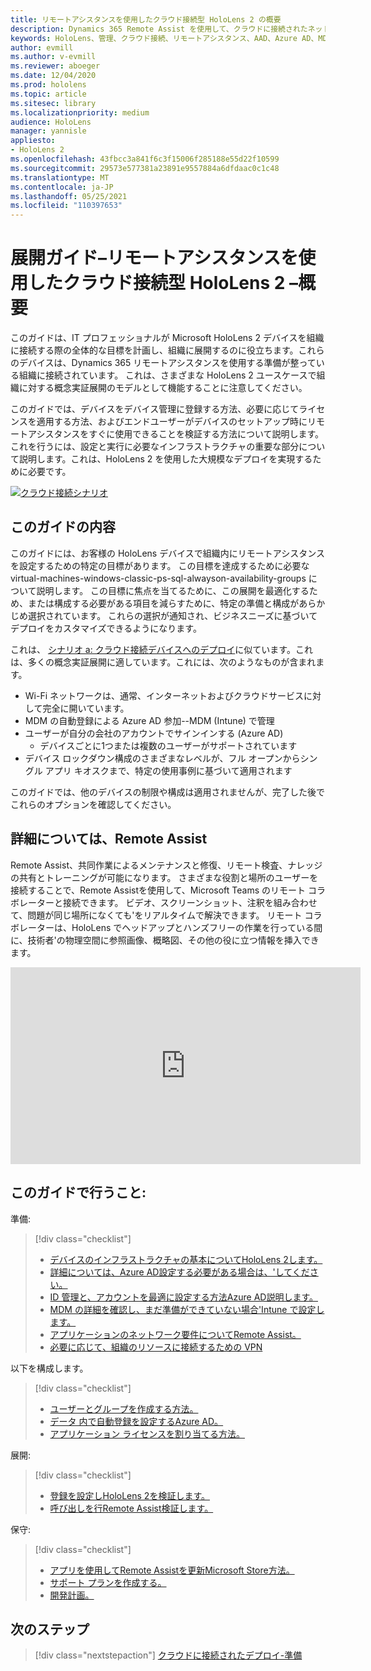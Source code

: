 ```yaml
---
title: リモートアシスタンスを使用したクラウド接続型 HoloLens 2 の概要
description: Dynamics 365 Remote Assist を使用して、クラウドに接続されたネットワーク上に HoloLens 2 デバイスを登録する方法について説明します。
keywords: HoloLens、管理、クラウド接続、リモートアシスタンス、AAD、Azure AD、MDM、モバイルデバイス管理
author: evmill
ms.author: v-evmill
ms.reviewer: aboeger
ms.date: 12/04/2020
ms.prod: hololens
ms.topic: article
ms.sitesec: library
ms.localizationpriority: medium
audience: HoloLens
manager: yannisle
appliesto:
- HoloLens 2
ms.openlocfilehash: 43fbcc3a841f6c3f15006f285188e55d22f10599
ms.sourcegitcommit: 29573e577381a23891e9557884a6dfdaac0c1c48
ms.translationtype: MT
ms.contentlocale: ja-JP
ms.lasthandoff: 05/25/2021
ms.locfileid: "110397653"
---
```

# <a name="deployment-guide--cloud-connected-hololens-2-with-remote-assist--overview"></a>展開ガイド–リモートアシスタンスを使用したクラウド接続型 HoloLens 2 –概要

このガイドは、IT プロフェッショナルが Microsoft HoloLens 2 デバイスを組織に接続する際の全体的な目標を計画し、組織に展開するのに役立ちます。これらのデバイスは、Dynamics 365 リモートアシスタンスを使用する準備が整っている組織に接続されています。 これは、さまざまな HoloLens 2 ユースケースで組織に対する概念実証展開のモデルとして機能することに注意してください。

このガイドでは、デバイスをデバイス管理に登録する方法、必要に応じてライセンスを適用する方法、およびエンドユーザーがデバイスのセットアップ時にリモートアシスタンスをすぐに使用できることを検証する方法について説明します。 これを行うには、設定と実行に必要なインフラストラクチャの重要な部分について説明します。これは、HoloLens 2 を使用した大規模なデプロイを実現するために必要です。

[![クラウド接続シナリオ ](./images/deployment-guides-revised-scenario-a.png)](./images/deployment-guides-revised-scenario-a.png#lightbox)
## <a name="in-this-guide"></a>このガイドの内容

このガイドには、お客様の HoloLens デバイスで組織内にリモートアシスタンスを設定するための特定の目標があります。 この目標を達成するために必要な virtual-machines-windows-classic-ps-sql-alwayson-availability-groups について説明します。 この目標に焦点を当てるために、この展開を最適化するため、または構成する必要がある項目を減らすために、特定の準備と構成があらかじめ選択されています。 これらの選択が通知され、ビジネスニーズに基づいてデプロイをカスタマイズできるようになります。

これは、 [シナリオ a: クラウド接続デバイスへのデプロイ](https://docs.microsoft.com/hololens/common-scenarios#scenario-a)に似ています。これは、多くの概念実証展開に適しています。これには、次のようなものが含まれます。

- Wi-Fi ネットワークは、通常、インターネットおよびクラウドサービスに対して完全に開いています。
- MDM の自動登録による Azure AD 参加--MDM (Intune) で管理
- ユーザーが自分の会社のアカウントでサインインする (Azure AD)
  - デバイスごとに1つまたは複数のユーザーがサポートされています
- デバイス ロックダウン構成のさまざまなレベルが、フル オープンからシングル アプリ キオスクまで、特定の使用事例に基づいて適用されます



このガイドでは、他のデバイスの制限や構成は適用されませんが、完了した後でこれらのオプションを確認してください。

## <a name="learn-about-remote-assist"></a>詳細については、Remote Assist

Remote Assist、共同作業によるメンテナンスと修復、リモート検査、ナレッジの共有とトレーニングが可能になります。 さまざまな役割と場所のユーザーを接続することで、Remote Assistを使用して、Microsoft Teams のリモート コラボレーターと接続できます。 ビデオ、スクリーンショット、注釈を組み合わせて、問題が同じ場所になくても&#39;をリアルタイムで解決できます。 リモート コラボレーターは、HoloLens でヘッドアップとハンズフリーの作業を行っている間に、技術者&#39;の物理空間に参照画像、概略図、その他の役に立つ情報を挿入できます。

<iframe width="560" height="315" src="https://www.youtube.com/embed/d3YT8j0yYl0" frameborder="0" allow="accelerometer; autoplay; clipboard-write; encrypted-media; gyroscope; picture-in-picture" allowfullscreen></iframe>

## <a name="in-this-guide-you-will"></a>このガイドで行うこと:

準備:

> [!div class="checklist"]
> - [デバイスのインフラストラクチャの基本についてHoloLens 2します。](hololens2-cloud-connected-prepare.md#infrastructure-essentials)
> - [詳細については、Azure AD設定する必要がある場合は、&#39;してください。](hololens2-cloud-connected-prepare.md#azure-active-directory)
> - [ID 管理と、アカウントを最適に設定する方法Azure AD説明します。](hololens2-cloud-connected-prepare.md#identity-management)
> - [MDM の詳細を確認し、まだ準備ができていない場合&#39;Intune で設定します。](hololens2-cloud-connected-prepare.md#mobile-device-management)
> - [アプリケーションのネットワーク要件についてRemote Assist。](hololens2-cloud-connected-prepare.md#network)
> - [必要に応じて、組織のリソースに接続するための VPN](/hololens2-cloud-connected-prepare.md#optional-connect-your-hololens-to-vpn)

以下を構成します。

> [!div class="checklist"]
> - [ユーザーとグループを作成する方法。](hololens2-cloud-connected-configure.md#azure-users-and-groups)
> - [データ 内で自動登録を設定するAzure AD。](hololens2-cloud-connected-configure.md#auto-enrollment-on-hololens-2)
> - [アプリケーション ライセンスを割り当てる方法。](hololens2-cloud-connected-configure.md#application-licenses)

展開: 

> [!div class="checklist"]
> - [登録を設定しHoloLens 2を検証します。](hololens2-cloud-connected-deploy.md#enrollment-validation)
> - [呼び出しを行Remote Assist検証します。](hololens2-cloud-connected-deploy.md#remote-assist-call-validation)

保守:

> [!div class="checklist"]
> - [アプリを使用してRemote Assistを更新Microsoft Store方法。](hololens2-cloud-connected-maintain.md#updates)
> - [サポート プランを作成する。](hololens2-cloud-connected-maintain.md#support-plan)
> - [開発計画。](hololens2-cloud-connected-maintain.md#development-plan)

## <a name="next-step"></a>次のステップ

> [!div class="nextstepaction"]
> [クラウドに接続されたデプロイ-準備](hololens2-cloud-connected-prepare.md)

